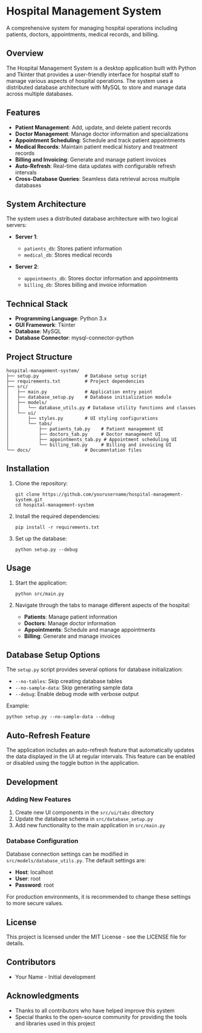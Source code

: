 # Hospital Management System

A comprehensive system for managing hospital operations including patients, doctors, appointments, medical records, and billing.

## Overview

The Hospital Management System is a desktop application built with Python and Tkinter that provides a user-friendly interface for hospital staff to manage various aspects of hospital operations. The system uses a distributed database architecture with MySQL to store and manage data across multiple databases.

## Features

- **Patient Management**: Add, update, and delete patient records
- **Doctor Management**: Manage doctor information and specializations
- **Appointment Scheduling**: Schedule and track patient appointments
- **Medical Records**: Maintain patient medical history and treatment records
- **Billing and Invoicing**: Generate and manage patient invoices
- **Auto-Refresh**: Real-time data updates with configurable refresh intervals
- **Cross-Database Queries**: Seamless data retrieval across multiple databases

## System Architecture

The system uses a distributed database architecture with two logical servers:

- **Server 1**:
  - `patients_db`: Stores patient information
  - `medical_db`: Stores medical records

- **Server 2**:
  - `appointments_db`: Stores doctor information and appointments
  - `billing_db`: Stores billing and invoice information

## Technical Stack

- **Programming Language**: Python 3.x
- **GUI Framework**: Tkinter
- **Database**: MySQL
- **Database Connector**: mysql-connector-python

## Project Structure

```
hospital-management-system/
├── setup.py                 # Database setup script
├── requirements.txt         # Project dependencies
├── src/
│   ├── main.py              # Application entry point
│   ├── database_setup.py    # Database initialization module
│   ├── models/
│   │   └── database_utils.py # Database utility functions and classes
│   └── ui/
│       ├── styles.py        # UI styling configurations
│       └── tabs/
│           ├── patients_tab.py    # Patient management UI
│           ├── doctors_tab.py     # Doctor management UI
│           ├── appointments_tab.py # Appointment scheduling UI
│           └── billing_tab.py     # Billing and invoicing UI
└── docs/                    # Documentation files
```

## Installation

1. Clone the repository:
   ```
   git clone https://github.com/yourusername/hospital-management-system.git
   cd hospital-management-system
   ```

2. Install the required dependencies:
   ```
   pip install -r requirements.txt
   ```

3. Set up the database:
   ```
   python setup.py --debug
   ```

## Usage

1. Start the application:
   ```
   python src/main.py
   ```

2. Navigate through the tabs to manage different aspects of the hospital:
   - **Patients**: Manage patient information
   - **Doctors**: Manage doctor information
   - **Appointments**: Schedule and manage appointments
   - **Billing**: Generate and manage invoices

## Database Setup Options

The `setup.py` script provides several options for database initialization:

- `--no-tables`: Skip creating database tables
- `--no-sample-data`: Skip generating sample data
- `--debug`: Enable debug mode with verbose output

Example:
```
python setup.py --no-sample-data --debug
```

## Auto-Refresh Feature

The application includes an auto-refresh feature that automatically updates the data displayed in the UI at regular intervals. This feature can be enabled or disabled using the toggle button in the application.

## Development

### Adding New Features

1. Create new UI components in the `src/ui/tabs` directory
2. Update the database schema in `src/database_setup.py`
3. Add new functionality to the main application in `src/main.py`

### Database Configuration

Database connection settings can be modified in `src/models/database_utils.py`. The default settings are:

- **Host**: localhost
- **User**: root
- **Password**: root

For production environments, it is recommended to change these settings to more secure values.

## License

This project is licensed under the MIT License - see the LICENSE file for details.

## Contributors

- Your Name - Initial development

## Acknowledgments

- Thanks to all contributors who have helped improve this system
- Special thanks to the open-source community for providing the tools and libraries used in this project
